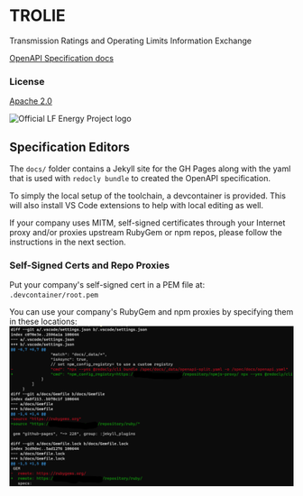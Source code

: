 # TROLIE

Transmission Ratings and Operating Limits Information Exchange

[OpenAPI Specification docs](https://TROLIE.github.io/spec/)

### License

[Apache 2.0](https://github.com/TROLIE/spec/blob/1.0.0-wip/LICENSE)

<picture>
  <source media="(prefers-color-scheme: dark)" srcset="https://artwork.lfenergy.org/other/lf-energy-project/horizontal/white/lf-energy-project-horizontal-white.png">
  <source media="(prefers-color-scheme: light)" srcset="https://artwork.lfenergy.org/other/lf-energy-project/horizontal/color/lf-energy-project-horizontal-color.png">
  <img alt="Official LF Energy Project logo" src="https://artwork.lfenergy.org/other/lf-energy-project/horizontal/color/lf-energy-project-horizontal-color.png" width="200">
</picture>

## Specification Editors

The `docs/` folder contains a Jekyll site for the GH Pages along with the yaml
that is used with `redocly bundle` to created the OpenAPI specification.

To simply the local setup of the toolchain, a devcontainer is provided. This
will also install VS Code extensions to help with local editing as well.

If your company uses MITM, self-signed certificates through your Internet proxy
and/or proxies upstream RubyGem or npm repos, please follow the instructions in
the next section.

### Self-Signed Certs and Repo Proxies

Put your company's self-signed cert in a PEM file at: `.devcontainer/root.pem`

You can use your company's RubyGem and npm proxies by specifying them in these locations:
![screenshot](./docs/images/repo-proxy-diff.png)
